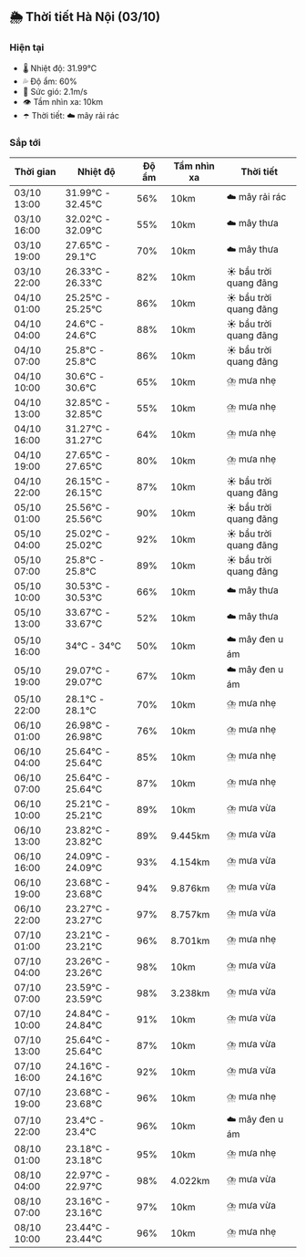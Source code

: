 ## 🌦️ Thời tiết Hà Nội (03/10)

### Hiện tại

- 🌡️ Nhiệt độ: 31.99℃
- 💦 Độ ẩm: 60%
- 💨 Sức gió: 2.1m/s
- 👁️ Tầm nhìn xa: 10km
- ☂️ Thời tiết: ☁️ mây rải rác

### Sắp tới

| Thời gian | Nhiệt độ | Độ ẩm | Tầm nhìn xa | Thời tiết |
| --- | --- | --- | --- | --- |
| 03/10 13:00 | 31.99℃ - 32.45℃ | 56% | 10km | ☁️ mây rải rác |
| 03/10 16:00 | 32.02℃ - 32.09℃ | 55% | 10km | ☁️ mây thưa |
| 03/10 19:00 | 27.65℃ - 29.1℃ | 70% | 10km | ☁️ mây thưa |
| 03/10 22:00 | 26.33℃ - 26.33℃ | 82% | 10km | ☀️ bầu trời quang đãng |
| 04/10 01:00 | 25.25℃ - 25.25℃ | 86% | 10km | ☀️ bầu trời quang đãng |
| 04/10 04:00 | 24.6℃ - 24.6℃ | 88% | 10km | ☀️ bầu trời quang đãng |
| 04/10 07:00 | 25.8℃ - 25.8℃ | 86% | 10km | ☀️ bầu trời quang đãng |
| 04/10 10:00 | 30.6℃ - 30.6℃ | 65% | 10km | ⛈️ mưa nhẹ |
| 04/10 13:00 | 32.85℃ - 32.85℃ | 55% | 10km | ⛈️ mưa nhẹ |
| 04/10 16:00 | 31.27℃ - 31.27℃ | 64% | 10km | ⛈️ mưa nhẹ |
| 04/10 19:00 | 27.65℃ - 27.65℃ | 80% | 10km | ⛈️ mưa nhẹ |
| 04/10 22:00 | 26.15℃ - 26.15℃ | 87% | 10km | ☀️ bầu trời quang đãng |
| 05/10 01:00 | 25.56℃ - 25.56℃ | 90% | 10km | ☀️ bầu trời quang đãng |
| 05/10 04:00 | 25.02℃ - 25.02℃ | 92% | 10km | ☀️ bầu trời quang đãng |
| 05/10 07:00 | 25.8℃ - 25.8℃ | 89% | 10km | ☀️ bầu trời quang đãng |
| 05/10 10:00 | 30.53℃ - 30.53℃ | 66% | 10km | ☁️ mây thưa |
| 05/10 13:00 | 33.67℃ - 33.67℃ | 52% | 10km | ☁️ mây thưa |
| 05/10 16:00 | 34℃ - 34℃ | 50% | 10km | ☁️ mây đen u ám |
| 05/10 19:00 | 29.07℃ - 29.07℃ | 67% | 10km | ☁️ mây đen u ám |
| 05/10 22:00 | 28.1℃ - 28.1℃ | 70% | 10km | ⛈️ mưa nhẹ |
| 06/10 01:00 | 26.98℃ - 26.98℃ | 76% | 10km | ⛈️ mưa nhẹ |
| 06/10 04:00 | 25.64℃ - 25.64℃ | 85% | 10km | ⛈️ mưa nhẹ |
| 06/10 07:00 | 25.64℃ - 25.64℃ | 87% | 10km | ⛈️ mưa nhẹ |
| 06/10 10:00 | 25.21℃ - 25.21℃ | 89% | 10km | ⛈️ mưa vừa |
| 06/10 13:00 | 23.82℃ - 23.82℃ | 89% | 9.445km | ⛈️ mưa vừa |
| 06/10 16:00 | 24.09℃ - 24.09℃ | 93% | 4.154km | ⛈️ mưa vừa |
| 06/10 19:00 | 23.68℃ - 23.68℃ | 94% | 9.876km | ⛈️ mưa vừa |
| 06/10 22:00 | 23.27℃ - 23.27℃ | 97% | 8.757km | ⛈️ mưa vừa |
| 07/10 01:00 | 23.21℃ - 23.21℃ | 96% | 8.701km | ⛈️ mưa nhẹ |
| 07/10 04:00 | 23.26℃ - 23.26℃ | 98% | 10km | ⛈️ mưa vừa |
| 07/10 07:00 | 23.59℃ - 23.59℃ | 98% | 3.238km | ⛈️ mưa vừa |
| 07/10 10:00 | 24.84℃ - 24.84℃ | 91% | 10km | ⛈️ mưa vừa |
| 07/10 13:00 | 25.64℃ - 25.64℃ | 87% | 10km | ⛈️ mưa vừa |
| 07/10 16:00 | 24.16℃ - 24.16℃ | 92% | 10km | ⛈️ mưa vừa |
| 07/10 19:00 | 23.68℃ - 23.68℃ | 96% | 10km | ⛈️ mưa nhẹ |
| 07/10 22:00 | 23.4℃ - 23.4℃ | 96% | 10km | ☁️ mây đen u ám |
| 08/10 01:00 | 23.18℃ - 23.18℃ | 95% | 10km | ⛈️ mưa nhẹ |
| 08/10 04:00 | 22.97℃ - 22.97℃ | 98% | 4.022km | ⛈️ mưa vừa |
| 08/10 07:00 | 23.16℃ - 23.16℃ | 97% | 10km | ⛈️ mưa vừa |
| 08/10 10:00 | 23.44℃ - 23.44℃ | 96% | 10km | ⛈️ mưa nhẹ |
